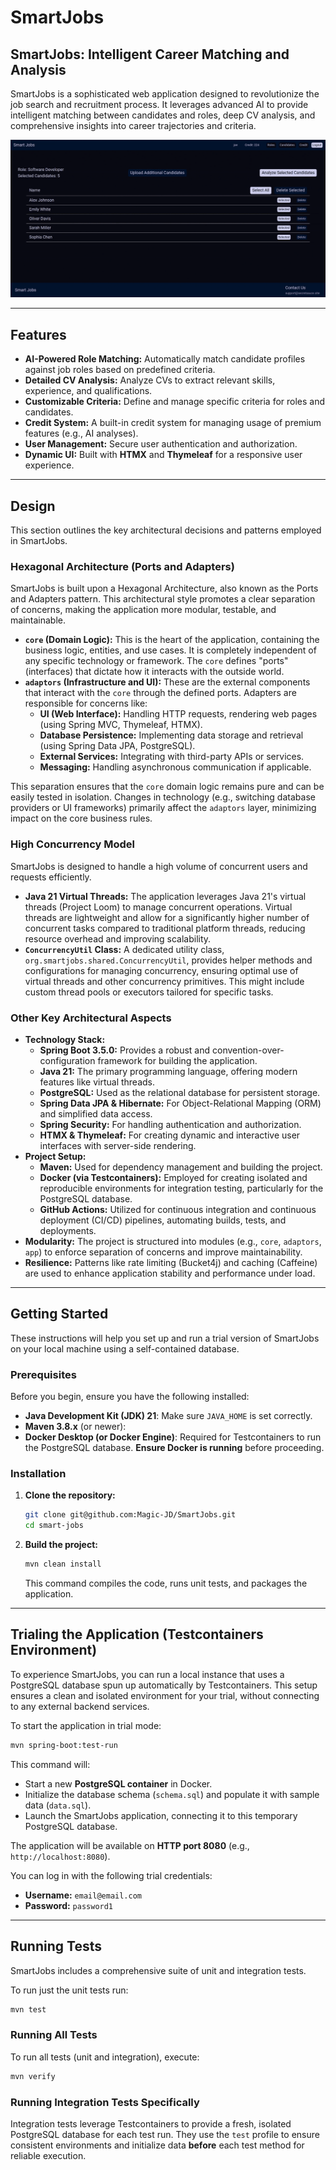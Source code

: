 # SmartJobs

## SmartJobs: Intelligent Career Matching and Analysis

SmartJobs is a sophisticated web application designed to revolutionize the job search and recruitment process. It leverages advanced AI to provide intelligent matching between candidates and roles, deep CV analysis, and comprehensive insights into career trajectories and criteria.

![smart jobs demo](demos/smartjobs.gif)

---

## Features

* **AI-Powered Role Matching:** Automatically match candidate profiles against job roles based on predefined criteria.
* **Detailed CV Analysis:** Analyze CVs to extract relevant skills, experience, and qualifications.
* **Customizable Criteria:** Define and manage specific criteria for roles and candidates.
* **Credit System:** A built-in credit system for managing usage of premium features (e.g., AI analyses).
* **User Management:** Secure user authentication and authorization.
* **Dynamic UI:** Built with **HTMX** and **Thymeleaf** for a responsive user experience.

---

## Design

This section outlines the key architectural decisions and patterns employed in SmartJobs.

### Hexagonal Architecture (Ports and Adapters)

SmartJobs is built upon a Hexagonal Architecture, also known as the Ports and Adapters pattern. This architectural style promotes a clear separation of concerns, making the application more modular, testable, and maintainable.

*   **`core` (Domain Logic):** This is the heart of the application, containing the business logic, entities, and use cases. It is completely independent of any specific technology or framework. The `core` defines "ports" (interfaces) that dictate how it interacts with the outside world.
*   **`adaptors` (Infrastructure and UI):** These are the external components that interact with the `core` through the defined ports. Adapters are responsible for concerns like:
    *   **UI (Web Interface):** Handling HTTP requests, rendering web pages (using Spring MVC, Thymeleaf, HTMX).
    *   **Database Persistence:** Implementing data storage and retrieval (using Spring Data JPA, PostgreSQL).
    *   **External Services:** Integrating with third-party APIs or services.
    *   **Messaging:** Handling asynchronous communication if applicable.

This separation ensures that the `core` domain logic remains pure and can be easily tested in isolation. Changes in technology (e.g., switching database providers or UI frameworks) primarily affect the `adaptors` layer, minimizing impact on the core business rules.

### High Concurrency Model

SmartJobs is designed to handle a high volume of concurrent users and requests efficiently.

*   **Java 21 Virtual Threads:** The application leverages Java 21's virtual threads (Project Loom) to manage concurrent operations. Virtual threads are lightweight and allow for a significantly higher number of concurrent tasks compared to traditional platform threads, reducing resource overhead and improving scalability.
*   **`ConcurrencyUtil` Class:** A dedicated utility class, `org.smartjobs.shared.ConcurrencyUtil`, provides helper methods and configurations for managing concurrency, ensuring optimal use of virtual threads and other concurrency primitives. This might include custom thread pools or executors tailored for specific tasks.

### Other Key Architectural Aspects

*   **Technology Stack:**
    *   **Spring Boot 3.5.0:** Provides a robust and convention-over-configuration framework for building the application.
    *   **Java 21:** The primary programming language, offering modern features like virtual threads.
    *   **PostgreSQL:** Used as the relational database for persistent storage.
    *   **Spring Data JPA & Hibernate:** For Object-Relational Mapping (ORM) and simplified data access.
    *   **Spring Security:** For handling authentication and authorization.
    *   **HTMX & Thymeleaf:** For creating dynamic and interactive user interfaces with server-side rendering.
*   **Project Setup:**
    *   **Maven:** Used for dependency management and building the project.
    *   **Docker (via Testcontainers):** Employed for creating isolated and reproducible environments for integration testing, particularly for the PostgreSQL database.
    *   **GitHub Actions:** Utilized for continuous integration and continuous deployment (CI/CD) pipelines, automating builds, tests, and deployments.
*   **Modularity:** The project is structured into modules (e.g., `core`, `adaptors`, `app`) to enforce separation of concerns and improve maintainability.
*   **Resilience:** Patterns like rate limiting (Bucket4j) and caching (Caffeine) are used to enhance application stability and performance under load.

---

## Getting Started

These instructions will help you set up and run a trial version of SmartJobs on your local machine using a self-contained database.

### Prerequisites

Before you begin, ensure you have the following installed:

* **Java Development Kit (JDK) 21**: Make sure `JAVA_HOME` is set correctly.
* **Maven 3.8.x** (or newer):
* **Docker Desktop (or Docker Engine)**: Required for Testcontainers to run the PostgreSQL database. **Ensure Docker is running** before proceeding.

### Installation

1. **Clone the repository:**
   ```bash
   git clone git@github.com:Magic-JD/SmartJobs.git
   cd smart-jobs
   ```
2. **Build the project:**
   ```bash
   mvn clean install
   ```
   This command compiles the code, runs unit tests, and packages the application.

---

## Trialing the Application (Testcontainers Environment)

To experience SmartJobs, you can run a local instance that uses a PostgreSQL database spun up automatically by Testcontainers. This setup ensures a clean and isolated environment for your trial, without connecting to any external backend services.

To start the application in trial mode:

```bash
mvn spring-boot:test-run
```

This command will:

* Start a new **PostgreSQL container** in Docker.
* Initialize the database schema (`schema.sql`) and populate it with sample data (`data.sql`).
* Launch the SmartJobs application, connecting it to this temporary PostgreSQL database.

The application will be available on **HTTP port 8080** (e.g., `http://localhost:8080`).

You can log in with the following trial credentials:

* **Username:** `email@email.com`
* **Password:** `password1`

---

## Running Tests

SmartJobs includes a comprehensive suite of unit and integration tests.

To run just the unit tests run:

```bash
mvn test
```

### Running All Tests

To run all tests (unit and integration), execute:

```bash
mvn verify
```

### Running Integration Tests Specifically

Integration tests leverage Testcontainers to provide a fresh, isolated PostgreSQL database for each test run. They use the `test` profile to ensure consistent environments and initialize data **before** each test method for reliable execution.
